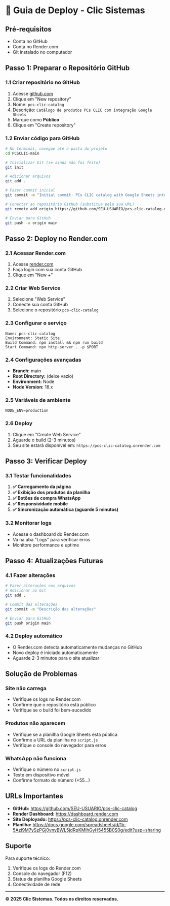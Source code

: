 # 🚀 Guia de Deploy - Clic Sistemas

## Pré-requisitos
- Conta no GitHub
- Conta no Render.com
- Git instalado no computador

## Passo 1: Preparar o Repositório GitHub

### 1.1 Criar repositório no GitHub
1. Acesse [github.com](https://github.com)
2. Clique em "New repository"
3. Nome: `pcs-clic-catalog`
4. Descrição: `Catálogo de produtos PCs CLIC com integração Google Sheets`
5. Marque como **Público**
6. Clique em "Create repository"

### 1.2 Enviar código para GitHub
```bash
# No terminal, navegue até a pasta do projeto
cd PCSCLIC-main

# Inicializar Git (se ainda não foi feito)
git init

# Adicionar arquivos
git add .

# Fazer commit inicial
git commit -m "Initial commit: PCs CLIC catalog with Google Sheets integration"

# Conectar ao repositório GitHub (substitua pela sua URL)
git remote add origin https://github.com/SEU-USUARIO/pcs-clic-catalog.git

# Enviar para GitHub
git push -u origin main
```

## Passo 2: Deploy no Render.com

### 2.1 Acessar Render.com
1. Acesse [render.com](https://render.com)
2. Faça login com sua conta GitHub
3. Clique em "New +"

### 2.2 Criar Web Service
1. Selecione "Web Service"
2. Conecte sua conta GitHub
3. Selecione o repositório `pcs-clic-catalog`

### 2.3 Configurar o serviço
```
Name: pcs-clic-catalog
Environment: Static Site
Build Command: npm install && npm run build
Start Command: npx http-server . -p $PORT
```

### 2.4 Configurações avançadas
- **Branch:** main
- **Root Directory:** (deixe vazio)
- **Environment:** Node
- **Node Version:** 18.x

### 2.5 Variáveis de ambiente
```
NODE_ENV=production
```

### 2.6 Deploy
1. Clique em "Create Web Service"
2. Aguarde o build (2-3 minutos)
3. Seu site estará disponível em: `https://pcs-clic-catalog.onrender.com`

## Passo 3: Verificar Deploy

### 3.1 Testar funcionalidades
1. **✅ Carregamento da página**
2. **✅ Exibição dos produtos da planilha**
3. **✅ Botões de compra WhatsApp**
4. **✅ Responsividade mobile**
5. **✅ Sincronização automática (aguarde 5 minutos)**

### 3.2 Monitorar logs
- Acesse o dashboard do Render.com
- Vá na aba "Logs" para verificar erros
- Monitore performance e uptime

## Passo 4: Atualizações Futuras

### 4.1 Fazer alterações
```bash
# Fazer alterações nos arquivos
# Adicionar ao Git
git add .

# Commit das alterações
git commit -m "Descrição das alterações"

# Enviar para GitHub
git push origin main
```

### 4.2 Deploy automático
- O Render.com detecta automaticamente mudanças no GitHub
- Novo deploy é iniciado automaticamente
- Aguarde 2-3 minutos para o site atualizar

## Solução de Problemas

### Site não carrega
- Verifique os logs no Render.com
- Confirme que o repositório está público
- Verifique se o build foi bem-sucedido

### Produtos não aparecem
- Verifique se a planilha Google Sheets está pública
- Confirme a URL da planilha no `script.js`
- Verifique o console do navegador para erros

### WhatsApp não funciona
- Verifique o número no `script.js`
- Teste em dispositivo móvel
- Confirme formato do número (+55...)

## URLs Importantes

- **GitHub:** https://github.com/SEU-USUARIO/pcs-clic-catalog
- **Render Dashboard:** https://dashboard.render.com
- **Site Deployado:** https://pcs-clic-catalog.onrender.com
- **Planilha:** https://docs.google.com/spreadsheets/d/1b-5Azi9M7ySzPGj0vnyBWL5jdRpKMIhGyH5455B0S0g/edit?usp=sharing

## Suporte

Para suporte técnico:
1. Verifique os logs do Render.com
2. Console do navegador (F12)
3. Status da planilha Google Sheets
4. Conectividade de rede

---
**© 2025 Clic Sistemas. Todos os direitos reservados.**
